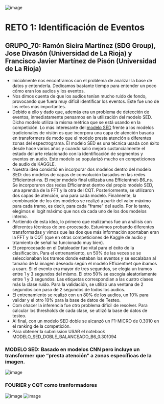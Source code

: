 ![image](https://user-images.githubusercontent.com/116558787/197547402-7aea89ce-1cf8-4156-830a-a0a822622aa3.png)
# RETO 1: Identificación de Eventos
## GRUPO_70: Ramón Sieira Martínez (SDG Group), Jose Divasón (Universidad de La Rioja) y Francisco Javier Martínez de Pisón (Universidad de La Rioja)
 - Inicialmente nos encontramos con el problema de analizar la base de datos y entenderla. Dedicamos bastante tiempo para entender un poco cómo eran los audios y los eventos.
 - Nos dimos cuenta de que los audios tenían mucho ruido de fondo, provocando que fuera muy difícil identificar los eventos. Este fue uno de los retos más importantes.
 - Debido a ello y dado que, además era un problema de detección de eventos, inmediatamente pensamos en la utilización del modelo SED. Dicho modelo utiliza la misma métrica que se está usando en la competición. Lo más interesante del [modelo SED](https://tut-arg.github.io/sed_eval/tutorial.html) frente a los modelos tradicionales de visión es que incorpora una capa de atención basada en transformers de modo que el modelo presta atención a diferentes zonas del espectrograma. El modelo SED es una técnica usada con éxito desde hace varios años y cuando salió mejoró sustancialmente el estado del arte relacionado con la identificación de segmentos y eventos en audio. Este modelo se popularizó mucho en competiciones de audio de KAGGLE.
 - Nuestra idea consistió en incorporar dos modelos dentro del modelo SED: dos modelos de capas de convolución basados en las redes Efficientnet-ns. El mejor modelo final utilizaba una Efficientnet-B6_ns. Se incorporaron dos redes Efficientnet dentro del propio modelo SED, una aprendía de la FFT y la otra del CQT. Posteriormente, se utilizaron dos capas de atención, una para cada modelo. Finalmente, la combinación de los dos modelos se realizó a partir del valor máximo para cada tramo, es decir, para cada "frame" del audio. Por lo tanto, elegimos el logit máximo que nos da cada uno de los dos modelos interno.
  - Partiendo de esta idea, lo primero que realizamos fue un análisis con diferentes técnicas de pre-procesado. Estuvimos probando diferentes transformadas y vimos que las dos que más información aportaban eran la FFT y la CQT (que en otras competiciones de Kaggle de audio y trtamiento de señal ha funcionado muy bien). 
 - El preprocesado en el Dataloader fue vital para el éxito de la clasificación. Para el entrenamiento, un 50% de las veces se se seleccionaban los tramos donde estaban los eventos y se escalaban al tamaño de la imagen deseado según el modelo Efficientnet que ibamos a usarr. Si el evento era mayor de tres segundos, se elegia un tramos entre 1 y 3 segundos del mismo. El otro 50% se escogia aleatoriamente entre 1 y 3 segundos. Las etiquetas correspondian a las cuatro clases más la clase ruido. Para la validación, se utilizó una ventana de 2 segundos con paso de 2 segundos de todos los audios.
 - El entrenamiento se realizó con un 80% de los audios, un 10% para validar y el otro 10% para la base de datos de Testeo.
 - Com ohacer la inferencia fue otro problema dificil de resolver. Para calcular los thresholds de cada clase, se utlizó la base de datos de testeo.
 - Al final, con un modelo SED doble se alcanzó un F1-MICRO de 0.3010 en el ranking de la competición.
 - Para obtener la submission USAR el notebook MODELO_SED_DOBLE_BALANCEADO_B6_0.301094
### MODELO SED: Basado en modelos CNN pero incluye un transformer que “presta atención” a zonas específicas de la imagen. 
![image](https://user-images.githubusercontent.com/116558787/197606751-7ec89915-7ab4-4647-a93d-aa2e12e74f8b.png)

### FOURIER y CQT como tranformadores
![image](https://user-images.githubusercontent.com/116558787/197638943-9946f1f8-eed2-40bb-b9c9-36d5e9136f08.png)
![image](https://user-images.githubusercontent.com/116558787/197638945-ad4ba897-88e7-4c9c-9259-da85a1ea9909.png)

